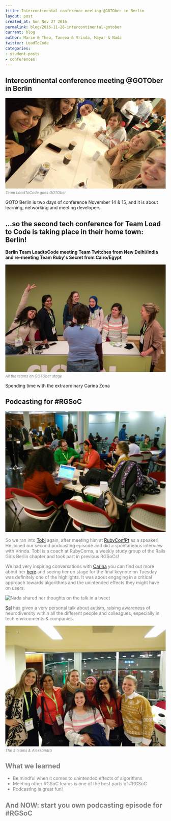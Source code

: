 ```yaml
---
title: Intercontinental conference meeting @GOTOber in Berlin
layout: post
created_at: Sun Nov 27 2016
permalink: blog/2016-11-28-intercontinental-gotober
current: blog
author: Marie & Thea, Taneea & Vrinda, Mayar & Nada
twitter: LoadToCode
categories:
- student-posts
- conferences
---
```

## <span class="color-red">Intercontinental conference meeting @GOTOber in Berlin</span>
![Team Twitches, Team Ruby's Secret and Team LoadToCode go GOTOber ](/img/blog/2016/20161128-GOTOber_1.gif)<font color="grey"><small><i>Team LoadToCode goes GOTOber</i></small></font>

GOTO Berlin is two days of conference November 14 & 15, and it is about learning, networking and meeting developers.

## <span class="color-red">...so the second tech conference for Team Load to Code is taking place in their home town: Berlin!</span>

**Berlin Team LoadtoCode meeting Team Twitches from New Delhi/India and re-meeting Team Ruby's Secret from Cairo/Egypt**

![The 3 Teams meeting keynote speaker Carina Zona](/img/blog/2016/20161128-GOTOber_2.jpg)<font color="grey"><small><i>All the teams on GOTOber stage</i></small></font>

Spending time with the extraordinary Carina Zona


## <span class="color-red">Podcasting for #RGSoC</span>

![Tobi interviewing Vrinda about her Rails Girls Summer of Code 2016 experience](img/blog/2016/20161128-GOTOber_3.jpg)<font color="grey">

So we ran into [Tobi](https://twitter.com/pragtob) again, after meeting him at [RubyConfPt](/blog/2016-11-08-RubyConfPt) as a speaker! He joined our second podcasting episode and did a spontaneous interview with Vrinda. Tobi is a coach at RubyCorns, a weekly study group of the Rails Girls Berlin chapter and took part in previous RGSoCs!

We had very inspiring conversations with [Carina](https://twitter.com/cczona) you can find out more about her [here](https://gotocon.com/berlin-2016/speaker/Carina+C.+Zona) and seeing her on stage for the final keynote on Tuesday was definitely one of the highlights. It was about engaging in a critical approach towards algorithms and the unintended effects they might have on users.

![Nada shared her thoughts on the talk in a tweet](/img/blog/2016//img/blog/2016/20161128-GOTOber_5.jpg)<font color="grey">


[Sal](https://gotocon.com/berlin-2016/speaker/Sallyann+Freudenberg) has given a very personal talk about autism, raising awareness of neurodiversity within all the different people and colleagues, especially in tech environments & companies.

![Meeting the director of Women Who Code Berlin](/img/blog/2016/20161128-GOTOber_4.jpg)<font color="grey"><small><i>The 3 teams & Aleksandra</i></small></font>

## <span class="color-red">What we learned</span>
* Be mindful when it comes to unintended effects of algorithms
* Meeting other RGSoC teams is one of the best parts of #RGSoC
* Podcasting is great fun!

## <span class="color-red">And NOW: start you own podcasting episode for #RGSoC</span>
